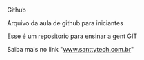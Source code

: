 Github

Arquivo da aula de github para iniciantes

Esse é um repositorio para ensinar a gent GIT

Saiba mais no link "www.santtytech.com.br"
